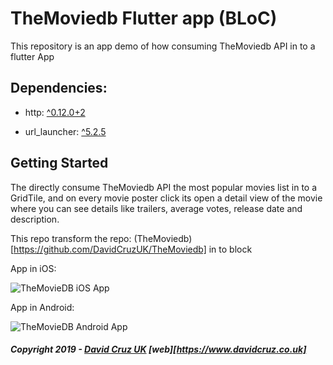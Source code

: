 # TheMoviedb Flutter app (BLoC)

This repository is an app demo of how consuming TheMoviedb API in to a flutter App

## Dependencies:

  - http: [^0.12.0+2](https://pub.dev/packages/http/versions/0.12.0+2)
  
  - url_launcher: [^5.2.5](https://pub.dev/packages/url_launcher/versions/5.2.5)

## Getting Started

The directly consume TheMoviedb API the most popular movies list in to a GridTile, 
and on every movie poster click its open a detail view of the movie where you can see details like
trailers, average votes, release date and description.

This repo transform the repo: (TheMoviedb)[https://github.com/DavidCruzUK/TheMoviedb] in to block

App in iOS:

![TheMovieDB iOS App](https://github.com/DavidCruzUK/TheMoviedb/raw/master/web/ios-app.gif)

App in Android:

![TheMovieDB Android App](https://github.com/DavidCruzUK/TheMoviedb/raw/master/web/android-app.gif)

##### Copyright 2019 - [David Cruz UK](https://github.com/DavidCruzUK) [web][https://www.davidcruz.co.uk]

